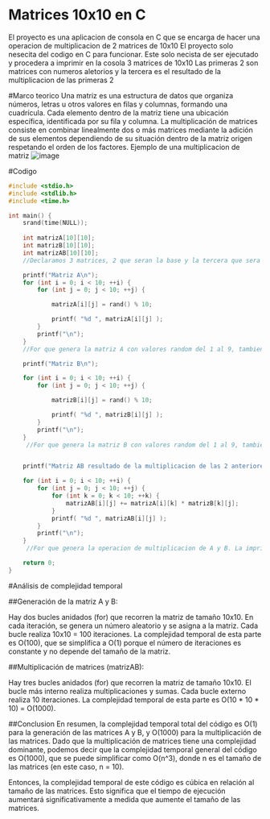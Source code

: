 # Matrices 10x10 en C
El proyecto es una aplicacion de consola en C que se encarga de hacer una operacion de multiplicacion de 2 matrices de 10x10
El proyecto solo nesecita del codigo en C para funcionar. 
Este solo necista de ser ejecutado y procedera a imprimir en la cosola 3 matrices de 10x10
Las primeras 2 son matrices con numeros aletorios y la tercera es el resultado de la multiplicacion de las primeras 2 

#Marco teorico
Una matriz es una estructura de datos que organiza números, letras u otros valores en filas y columnas, formando una cuadrícula. Cada elemento dentro de la matriz tiene una ubicación específica, identificada por su fila y columna.
La multiplicación de matrices consiste en combinar linealmente dos o más matrices mediante la adición de sus elementos dependiendo de su situación dentro de la matriz origen respetando el orden de los factores. 
Ejemplo de una multiplicacion de matriz 
![image](https://github.com/Panchoneit0r/Programacion_Paralela_JCGM/assets/100960796/cb973138-1845-4cf2-b744-26590f6d319c)

#Codigo
```c
#include <stdio.h>
#include <stdlib.h>
#include <time.h>

int main() {
    srand(time(NULL));
    
    int matrizA[10][10];
    int matrizB[10][10];
    int matrizAB[10][10];
    //Declaramos 3 matrices, 2 que seran la base y la tercera que sera el resultado de la multiplicacion de las 2 primeras

    printf("Matriz A\n");
    for (int i = 0; i < 10; ++i) {
        for (int j = 0; j < 10; ++j) {

            matrizA[i][j] = rand() % 10;

            printf( "%d ", matrizA[i][j] );
        }
        printf("\n");
    }
    //For que genera la matriz A con valores random del 1 al 9, tambien la imrpime en consola 

    printf("Matriz B\n");

    for (int i = 0; i < 10; ++i) {
        for (int j = 0; j < 10; ++j) {

            matrizB[i][j] = rand() % 10;

            printf( "%d ", matrizB[i][j] );
        }
        printf("\n");
    }
     //For que genera la matriz B con valores random del 1 al 9, tambien la imrpime en consola 


    printf("Matriz AB resultado de la multiplicacion de las 2 anteriores\n");

    for (int i = 0; i < 10; ++i) {
        for (int j = 0; j < 10; ++j) {
            for (int k = 0; k < 10; ++k) {
                matrizAB[i][j] += matrizA[i][k] * matrizB[k][j];
            }
            printf( "%d ", matrizAB[i][j] );
        }
        printf("\n");
    }
     //For que genera la operacion de multiplicacion de A y B. La imprime en consola

    return 0;
}
```
#Análisis de complejidad temporal

##Generación de la matriz A y B:

Hay dos bucles anidados (for) que recorren la matriz de tamaño 10x10.
En cada iteración, se genera un número aleatorio y se asigna a la matriz.
Cada bucle realiza 10x10 = 100 iteraciones.
La complejidad temporal de esta parte es O(100), que se simplifica a O(1) porque el número de iteraciones es constante y no depende del tamaño de la matriz.

##Multiplicación de matrices (matrizAB):

Hay tres bucles anidados (for) que recorren la matriz de tamaño 10x10.
El bucle más interno realiza multiplicaciones y sumas.
Cada bucle externo realiza 10 iteraciones.
La complejidad temporal de esta parte es O(10 * 10 * 10) = O(1000).

##Conclusion
En resumen, la complejidad temporal total del código es O(1) para la generación de las matrices A y B, y O(1000) para la multiplicación de las matrices. Dado que la multiplicación de matrices tiene una complejidad dominante, podemos decir que la complejidad temporal general del código es O(1000), que se puede simplificar como O(n^3), donde n es el tamaño de las matrices (en este caso, n = 10).

Entonces, la complejidad temporal de este código es cúbica en relación al tamaño de las matrices. Esto significa que el tiempo de ejecución aumentará significativamente a medida que aumente el tamaño de las matrices.
